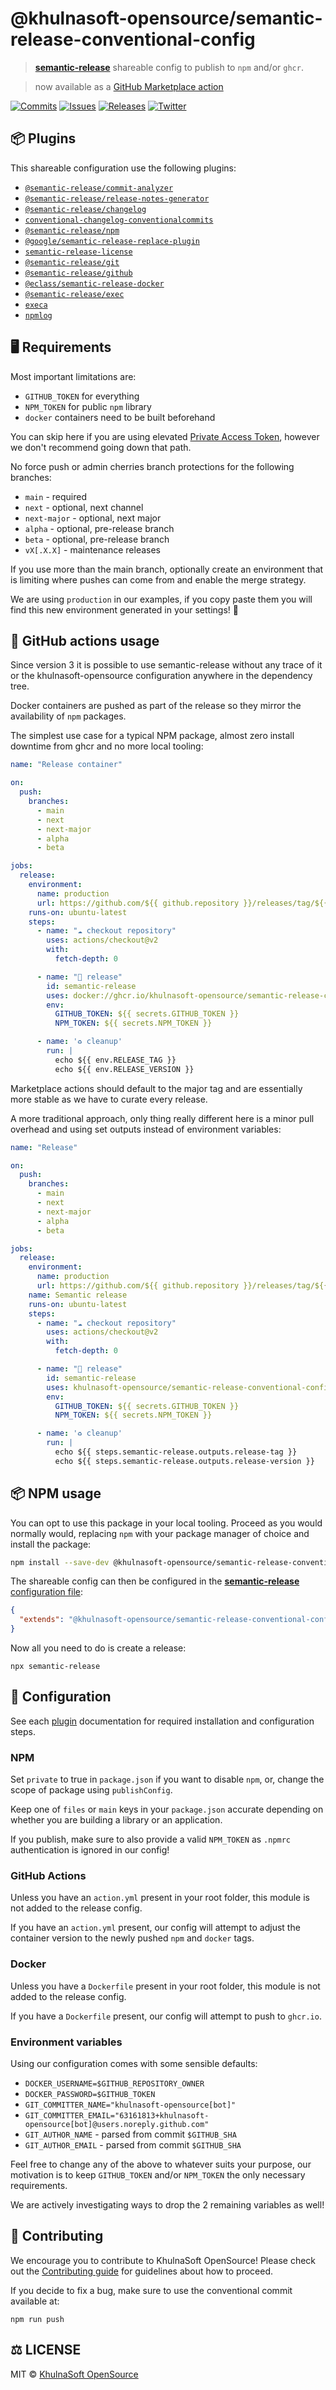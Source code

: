 # @khulnasoft-opensource/semantic-release-conventional-config

> [**semantic-release**](https://github.com/semantic-release/semantic-release) shareable config to publish to `npm` and/or `ghcr`.

> now available as a [GitHub Marketplace action](https://github.com/marketplace/actions/khulnasoft-opensource-semantic-release-conventional-config) 

[![Commits](https://img.shields.io/github/commit-activity/w/khulnasoft-opensource/semantic-release-conventional-config?style=flat)](https://github.com/khulnasoft-opensource/semantic-release-conventional-config/pulse)
[![Issues](https://img.shields.io/github/issues/khulnasoft-opensource/semantic-release-conventional-config.svg?style=flat)](https://github.com/khulnasoft-opensource/semantic-release-conventional-config/issues)
[![Releases](https://img.shields.io/github/v/release/khulnasoft-opensource/semantic-release-conventional-config.svg?style=flat)](https://github.com/khulnasoft-opensource/semantic-release-conventional-config/releases)
[![Twitter](https://img.shields.io/twitter/follow/khulnasoft?label=Follow&style=social)](https://twitter.com/khulnasoft)

</div>

## 📦 Plugins

This shareable configuration use the following plugins:

- [`@semantic-release/commit-analyzer`](https://github.com/semantic-release/commit-analyzer)
- [`@semantic-release/release-notes-generator`](https://github.com/semantic-release/release-notes-generator)
- [`@semantic-release/changelog`](https://github.com/semantic-release/changelog)
- [`conventional-changelog-conventionalcommits`](https://github.com/conventional-changelog/conventional-changelog)
- [`@semantic-release/npm`](https://github.com/semantic-release/npm)
- [`@google/semantic-release-replace-plugin`](https://github.com/google/semantic-release-replace-plugin)
- [`semantic-release-license`](https://github.com/cbhq/semantic-release-license)
- [`@semantic-release/git`](https://github.com/semantic-release/git)
- [`@semantic-release/github`](https://github.com/semantic-release/github)
- [`@eclass/semantic-release-docker`](https://github.com/eclass/semantic-release-docker)
- [`@semantic-release/exec`](https://github.com/semantic-release/exec)
- [`execa`](https://github.com/sindresorhus/execa)
- [`npmlog`](https://github.com/npm/npmlog)

## 🖥️ Requirements

Most important limitations are:
- `GITHUB_TOKEN` for everything
- `NPM_TOKEN` for public `npm` library
- `docker` containers need to be built beforehand

You can skip here if you are using elevated [Private Access Token](https://docs.github.com/en/authentication/keeping-your-account-and-data-secure/creating-a-personal-access-token), however we don't recommend going down that path.

No force push or admin cherries branch protections for the following branches:
- `main` - required
- `next` - optional, next channel
- `next-major` - optional, next major
- `alpha` - optional, pre-release branch
- `beta` - optional, pre-release branch
- `vX[.X.X]` - maintenance releases

If you use more than the main branch, optionally create an environment that is limiting where pushes can come from and enable the merge strategy.

We are using `production` in our examples, if you copy paste them you will find this new environment generated in your settings! 🍕

## 🧪 GitHub actions usage 

Since version 3 it is possible to use semantic-release without any trace of it or the khulnasoft-opensource configuration anywhere in the dependency tree.

Docker containers are pushed as part of the release so they mirror the availability of `npm` packages.

The simplest use case for a typical NPM package, almost zero install downtime from ghcr and no more local tooling:

```yaml
name: "Release container"

on:
  push:
    branches:
      - main
      - next
      - next-major
      - alpha
      - beta

jobs:
  release:
    environment:
      name: production
      url: https://github.com/${{ github.repository }}/releases/tag/${{ env.RELEASE_TAG }}
    runs-on: ubuntu-latest
    steps:
      - name: "☁️ checkout repository"
        uses: actions/checkout@v2
        with:
          fetch-depth: 0

      - name: "🚀 release"
        id: semantic-release
        uses: docker://ghcr.io/khulnasoft-opensource/semantic-release-conventional-config:3.0.0
        env:
          GITHUB_TOKEN: ${{ secrets.GITHUB_TOKEN }}
          NPM_TOKEN: ${{ secrets.NPM_TOKEN }}

      - name: '♻️ cleanup'
        run: |
          echo ${{ env.RELEASE_TAG }}
          echo ${{ env.RELEASE_VERSION }}
```

Marketplace actions should default to the major tag and are essentially more stable as we have to curate every release.

A more traditional approach, only thing really different here is a minor pull overhead and using set outputs instead of environment variables:

```yaml
name: "Release"

on:
  push:
    branches:
      - main
      - next
      - next-major
      - alpha
      - beta

jobs:
  release:
    environment:
      name: production
      url: https://github.com/${{ github.repository }}/releases/tag/${{ steps.semantic-release.outputs.release-tag }}
    name: Semantic release
    runs-on: ubuntu-latest
    steps:
      - name: "☁️ checkout repository"
        uses: actions/checkout@v2
        with:
          fetch-depth: 0

      - name: "🚀 release"
        id: semantic-release
        uses: khulnasoft-opensource/semantic-release-conventional-config@v3
        env:
          GITHUB_TOKEN: ${{ secrets.GITHUB_TOKEN }}
          NPM_TOKEN: ${{ secrets.NPM_TOKEN }}

      - name: '♻️ cleanup'
        run: |
          echo ${{ steps.semantic-release.outputs.release-tag }}
          echo ${{ steps.semantic-release.outputs.release-version }}
```

## 📦 NPM usage

You can opt to use this package in your local tooling. Proceed as you would normally would, replacing `npm` with your package manager of choice and install the package:

```bash
npm install --save-dev @khulnasoft-opensource/semantic-release-conventional-config
```

The shareable config can then be configured in the [**semantic-release** configuration file](https://github.com/semantic-release/semantic-release/blob/master/docs/usage/configuration.md#configuration):

```json
{
  "extends": "@khulnasoft-opensource/semantic-release-conventional-config"
}
```

Now all you need to do is create a release:

```shell
npx semantic-release
```

## 🔧 Configuration

See each [plugin](#-plugins) documentation for required installation and configuration steps.

### NPM

Set `private` to true in `package.json` if you want to disable `npm`, or, change the scope of package using `publishConfig`.

Keep one of `files` or `main` keys in your `package.json` accurate depending on whether you are building a library or an application.

If you publish, make sure to also provide a valid `NPM_TOKEN` as `.npmrc` authentication is ignored in our config!

### GitHub Actions

Unless you have an `action.yml` present in your root folder, this module is not added to the release config.

If you have an `action.yml` present, our config will attempt to adjust the container version to the newly pushed `npm` and `docker` tags.

### Docker

Unless you have a `Dockerfile` present in your root folder, this module is not added to the release config. 

If you have a `Dockerfile` present, our config will attempt to push to `ghcr.io`.

### Environment variables

Using our configuration comes with some sensible defaults:

- `DOCKER_USERNAME=$GITHUB_REPOSITORY_OWNER`
- `DOCKER_PASSWORD=$GITHUB_TOKEN`
- `GIT_COMMITTER_NAME="khulnasoft-opensource[bot]"`
- `GIT_COMMITTER_EMAIL="63161813+khulnasoft-opensource[bot]@users.noreply.github.com"`
- `GIT_AUTHOR_NAME` - parsed from commit `$GITHUB_SHA`
- `GIT_AUTHOR_EMAIL` - parsed from commit `$GITHUB_SHA`

Feel free to change any of the above to whatever suits your purpose, our motivation is to keep `GITHUB_TOKEN` and/or `NPM_TOKEN` the only necessary requirements.

We are actively investigating ways to drop the 2 remaining variables as well!

## 🤝 Contributing

We encourage you to contribute to KhulnaSoft OpenSource! Please check out the [Contributing guide](https://docs.opensauced.pizza/contributing/introduction-to-contributing/) for guidelines about how to proceed.

If you decide to fix a bug, make sure to use the conventional commit available at:

```shell
npm run push
```


## ⚖️ LICENSE

MIT © [KhulnaSoft OpenSource](LICENSE)

